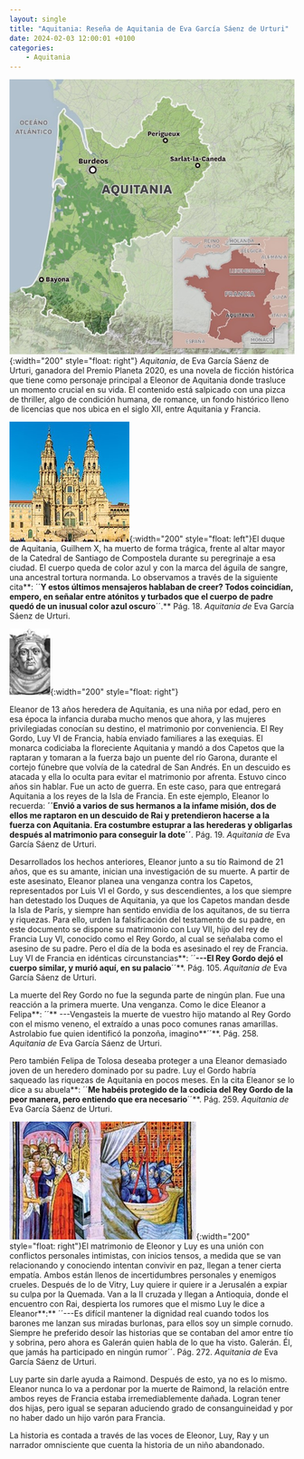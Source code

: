 ```yaml
---
layout: single
title: "Aquitania: Reseña de Aquitania de Eva García Sáenz de Urturi"
date: 2024-02-03 12:00:01 +0100
categories: 
    - Aquitania
---
```

![Aquitania en el Siglo XII](/assets/img/4eb0d717-d74e-4813-a0bb-2c9e3ba47cbe.jpg){:width="200" style="float: right"} *Aquitania*, de Eva García Sáenz de
Urturi, ganadora del Premio Planeta 2020, es una novela de ficción
histórica que tiene como personaje principal a Eleonor de Aquitania
donde trasluce un momento crucial en su vida. El contenido está
salpicado con una pizca de thriller, algo de condición humana, de
romance, un fondo histórico lleno de licencias que nos ubica en el siglo
XII, entre Aquitania y Francia.

![Catedral de Santiago de Compostela](/assets/img/4e88c1d1-c11c-4a44-98a2-89c3025a8cd7.jpg){:width="200" style="float: left"}El duque de Aquitania, Guilhem X, ha
muerto de forma trágica, frente al altar mayor de la Catedral de
Santiago de Compostela durante su peregrinaje a esa ciudad. El cuerpo
queda de color azul y con la marca del águila de sangre, una ancestral
tortura normanda. Lo observamos a través de la siguiente cita**: ´´**Y
estos últimos mensajeros hablaban de creer? Todos coincidían, empero, en
señalar entre atónitos y turbados que el cuerpo de padre quedó de un
inusual color azul oscuro**´´.** Pág. 18. *Aquitania de* Eva García
Sáenz de Urturi.

![Luy VI](/assets/img/f84b42ec-5942-4a36-9337-73ddb79aacbe.jpg){:width="200" style="float: right"}

Eleanor de 13 años heredera de Aquitania, es una niña por edad, pero en
esa época la infancia duraba mucho menos que ahora, y las mujeres
privilegiadas conocían su destino, el matrimonio por conveniencia. El
Rey Gordo, Luy VI de Francia, había enviado familiares a las exequias.
El monarca codiciaba la floreciente Aquitania y mandó a dos Capetos que
la raptaran y tomaran a la fuerza bajo un puente del río Garona, durante
el cortejo fúnebre que volvía de la catedral de San Andrés. En un
descuido es atacada y ella lo oculta para evitar el matrimonio por
afrenta. Estuvo cinco años sin hablar. Fue un acto de guerra. En este
caso, para que entregará Aquitania a los reyes de la Isla de Francia. En
este ejemplo, Eleanor lo recuerda: **´´**Envió a varios de sus hermanos
a la infame misión, dos de ellos me raptaron en un descuido de Rai y
pretendieron hacerse a la fuerza con Aquitania. Era costumbre estuprar a
las herederas y obligarlas después al matrimonio para conseguir la
dote**´´**. Pág. 19. *Aquitania de* Eva García Sáenz de Urturi.

Desarrollados los hechos anteriores, Eleanor junto a su tío Raimond de
21 años, que es su amante, inician una investigación de su muerte. A
partir de este asesinato, Eleanor planea una venganza contra los
Capetos, representados por Luis VI el Gordo, y sus descendientes, a los
que siempre han detestado los Duques de Aquitania, ya que los Capetos
mandan desde la Isla de París, y siempre han sentido envidia de los
aquitanos, de su tierra y riquezas. Para ello, urden la falsificación
del testamento de su padre, en este documento se dispone su matrimonio
con Luy VII, hijo del rey de Francia Luy VI, conocido como el Rey Gordo,
al cual se señalaba como el asesino de su padre. Pero el día de la boda
es asesinado el rey de Francia. Luy VI de Francia en idénticas
circunstancias**: ´´**---El Rey Gordo dejó el cuerpo similar, y murió
aquí, en su palacio**´´**. Pág. 105. *Aquitania de* Eva García Sáenz de
Urturi.

La muerte del Rey Gordo no fue la segunda parte de ningún plan. Fue una
reacción a la primera muerte. Una venganza. Como le dice Eleanor a
Felipa**: ´´** ---Vengasteis la muerte de vuestro hijo matando al Rey
Gordo con el mismo veneno, el extraído a unas poco comunes ranas
amarillas. Astrolabio fue quien identificó la ponzoña, imagino**´´**.
Pág. 258. *Aquitania de* Eva García Sáenz de Urturi.

Pero también Felipa de Tolosa deseaba proteger a una Eleanor demasiado
joven de un heredero dominado por su padre. Luy el Gordo habría saqueado
las riquezas de Aquitania en pocos meses. En la cita Eleanor se lo dice
a su abuela**: ´´**Me habéis protegido de la codicia del Rey Gordo de la
peor manera, pero entiendo que era necesario**´´**. Pág. 259. *Aquitania
de* Eva García Sáenz de Urturi.


![Matrimonio de Eleanor y Luis VII](/assets/img/4659bdb0-d31d-4f46-94b1-38ed2834ecc9.jpg){:width="200" style="float: right"}El matrimonio de Eleonor y Luy es una
unión con conflictos personales intimistas, con inicios tensos, a medida
que se van relacionando y conociendo intentan convivir en paz, llegan a
tener cierta empatía. Ambos están llenos de incertidumbres personales y
enemigos crueles. Después de lo de Vitry, Luy quiere ir quiere ir a
Jerusalén a expiar su culpa por la Quemada. Van a la II cruzada y llegan
a Antioquia, donde el encuentro con Rai, despierta los rumores que el
mismo Luy le dice a Eleanor**:** ´´---Es difícil mantener la dignidad
real cuando todos los barones me lanzan sus miradas burlonas, para ellos
soy un simple cornudo. Siempre he preferido desoír las historias que se
contaban del amor entre tío y sobrina, pero ahora es Galerán quien habla
de lo que ha visto. Galerán. Él, que jamás ha participado en ningún
rumor´´. Pág. 272. *Aquitania de* Eva García Sáenz de Urturi.

Luy parte sin darle ayuda a Raimond. Después de esto, ya no es lo mismo.
Eleanor nunca lo va a perdonar por la muerte de Raimond, la relación
entre ambos reyes de Francia estaba irremediablemente dañada. Logran
tener dos hijas, pero igual se separan aduciendo grado de
consanguineidad y por no haber dado un hijo varón para Francia.

La historia es contada a través de las voces de Eleonor, Luy, Ray y un
narrador omnisciente que cuenta la historia de un niño abandonado.
